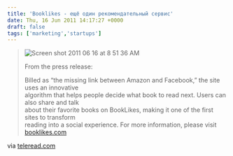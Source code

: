 ```yaml
---
title: 'Booklikes - ещё один рекомендательный сервис'
date: Thu, 16 Jun 2011 14:17:27 +0000
draft: false
tags: ['marketing','startups']
---
```


> ![Screen shot 2011 06 16 at 8 51 36 AM](http://www.teleread.com/wp-content/uploads/2011/06/Screen-shot-2011-06-16-at-8.51.36-AM.png)
> 
> From the press release:
> 
> Billed as “the missing link between Amazon and Facebook,” the site uses an innovative  
> algorithm that helps people decide what book to read next. Users can also share and talk  
> about their favorite books on BookLikes, making it one of the first sites to transform  
> reading into a social experience. For more information, please visit [booklikes.com](http://booklikes.com/)

via [teleread.com](http://www.teleread.com/paul-biba/booklikes-help-people-to-decide-what-to-read-next/)